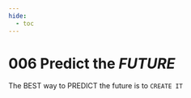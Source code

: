 ```yaml
---
hide:
  - toc
---
```


# 006 Predict the *FUTURE*

The BEST way to PREDICT the future is to `CREATE IT`